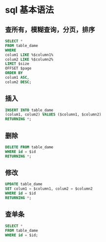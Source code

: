 # sql 基本语法

## 查所有，模糊查询，分页，排序

```sql
SELECT *
FROM table_dame
WHERE
colum1 LIKE %$column1%
colum2 LIKE %$column2%
LIMIT $size
OFFSET $page
ORDER BY
colum1 ASC,
colum2 DESC;
```

## 插入

```sql
INSERT INTO table_dame
(colum1, colum2) VALUES ($column1, $column2)
RETURNING *;
```

## 删除

```sql
DELETE FROM table_dame
WHERE id = $id
RETURNING *;
```

## 修改

```sql
UPDATE table_dame
SET colum1 = $column1, colum2 = $column2
WHERE id = $id
RETURNING *;
```

## 查单条

```sql
SELECT *
FROM table_dame
WHERE id = $id;
```
